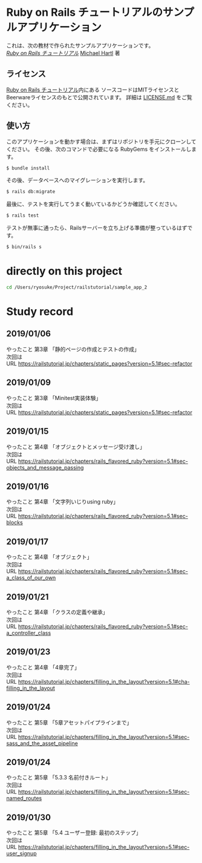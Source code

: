 # Ruby on Rails チュートリアルのサンプルアプリケーション

これは、次の教材で作られたサンプルアプリケーションです。   
[*Ruby on Rails チュートリアル*](https://railstutorial.jp/)
[Michael Hartl](http://www.michaelhartl.com/) 著

## ライセンス

[Ruby on Rails チュートリアル](https://railstutorial.jp/)内にある
ソースコードはMITライセンスとBeerwareライセンスのもとで公開されています。
詳細は [LICENSE.md](LICENSE.md) をご覧ください。

## 使い方

このアプリケーションを動かす場合は、まずはリポジトリを手元にクローンしてください。
その後、次のコマンドで必要になる RubyGems をインストールします。

```bash
$ bundle install
```

その後、データベースへのマイグレーションを実行します。

```bash
$ rails db:migrate
```

最後に、テストを実行してうまく動いているかどうか確認してください。

```bash
$ rails test
```

テストが無事に通ったら、Railsサーバーを立ち上げる準備が整っているはずです。

```bash
$ bin/rails s
```

# directly on this project

```bash
cd /Users/ryosuke/Project/railstutorial/sample_app_2
```

# Study record

## 2019/01/06

やったこと 第3章 「静的ページの作成とテストの作成」  
次回は  
URL https://railstutorial.jp/chapters/static_pages?version=5.1#sec-refactor

## 2019/01/09

やったこと 第3章 「Minitest実装体験」  
次回は  
URL https://railstutorial.jp/chapters/static_pages?version=5.1#sec-refactor

## 2019/01/15

やったこと 第4章 「オブジェクトとメッセージ受け渡し」  
次回は  
URL https://railstutorial.jp/chapters/rails_flavored_ruby?version=5.1#sec-objects_and_message_passing

## 2019/01/16

やったこと 第4章 「文字列いじりusing ruby」  
次回は  
URL https://railstutorial.jp/chapters/rails_flavored_ruby?version=5.1#sec-blocks

## 2019/01/17

やったこと 第4章 「オブジェクト」  
次回は  
URL https://railstutorial.jp/chapters/rails_flavored_ruby?version=5.1#sec-a_class_of_our_own

## 2019/01/21

やったこと 第4章 「クラスの定義や継承」  
次回は  
URL https://railstutorial.jp/chapters/rails_flavored_ruby?version=5.1#sec-a_controller_class

## 2019/01/23

やったこと 第4章 「4章完了」  
次回は  
URL https://railstutorial.jp/chapters/filling_in_the_layout?version=5.1#cha-filling_in_the_layout

## 2019/01/24

やったこと 第5章 「5章アセットパイプラインまで」  
次回は  
URL https://railstutorial.jp/chapters/filling_in_the_layout?version=5.1#sec-sass_and_the_asset_pipeline

## 2019/01/24

やったこと 第5章 「5.3.3 名前付きルート」  
次回は  
URL https://railstutorial.jp/chapters/filling_in_the_layout?version=5.1#sec-named_routes

## 2019/01/30

やったこと 第5章 「5.4 ユーザー登録: 最初のステップ」  
次回は  
URL https://railstutorial.jp/chapters/filling_in_the_layout?version=5.1#sec-user_signup
